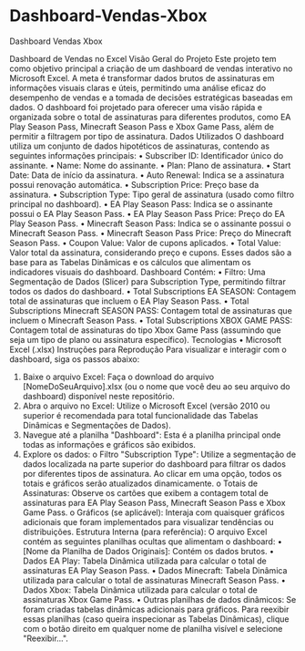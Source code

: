 # Dashboard-Vendas-Xbox
Dashboard Vendas Xbox


Dashboard de Vendas no Excel
Visão Geral do Projeto
Este projeto tem como objetivo principal a criação de um dashboard de vendas interativo no Microsoft Excel. A meta é transformar dados brutos de assinaturas em informações visuais claras e úteis, permitindo uma análise eficaz do desempenho de vendas e a tomada de decisões estratégicas baseadas em dados.
O dashboard foi projetado para oferecer uma visão rápida e organizada sobre o total de assinaturas para diferentes produtos, como EA Play Season Pass, Minecraft Season Pass e Xbox Game Pass, além de permitir a filtragem por tipo de assinatura.
Dados Utilizados
O dashboard utiliza um conjunto de dados hipotéticos de assinaturas, contendo as seguintes informações principais:
•	Subscriber ID: Identificador único do assinante.
•	Name: Nome do assinante.
•	Plan: Plano de assinatura.
•	Start Date: Data de início da assinatura.
•	Auto Renewal: Indica se a assinatura possui renovação automática.
•	Subscription Price: Preço base da assinatura.
•	Subscription Type: Tipo geral de assinatura (usado como filtro principal no dashboard).
•	EA Play Season Pass: Indica se o assinante possui o EA Play Season Pass.
•	EA Play Season Pass Price: Preço do EA Play Season Pass.
•	Minecraft Season Pass: Indica se o assinante possui o Minecraft Season Pass.
•	Minecraft Season Pass Price: Preço do Minecraft Season Pass.
•	Coupon Value: Valor de cupons aplicados.
•	Total Value: Valor total da assinatura, considerando preço e cupons.
Esses dados são a base para as Tabelas Dinâmicas e os cálculos que alimentam os indicadores visuais do dashboard.
Dashboard Contém:
•	Filtro: Uma Segmentação de Dados (Slicer) para Subscription Type, permitindo filtrar todos os dados do dashboard.
•	Total Subscriptions EA SEASON: Contagem total de assinaturas que incluem o EA Play Season Pass.
•	Total Subscriptions Minecraft SEASON PASS: Contagem total de assinaturas que incluem o Minecraft Season Pass.
•	Total Subscriptions XBOX GAME PASS: Contagem total de assinaturas do tipo Xbox Game Pass (assumindo que seja um tipo de plano ou assinatura específico).
Tecnologias
•	Microsoft Excel (.xlsx)
Instruções para Reprodução
Para visualizar e interagir com o dashboard, siga os passos abaixo:
1.	Baixe o arquivo Excel: Faça o download do arquivo [NomeDoSeuArquivo].xlsx (ou o nome que você deu ao seu arquivo do dashboard) disponível neste repositório.
2.	Abra o arquivo no Excel: Utilize o Microsoft Excel (versão 2010 ou superior é recomendada para total funcionalidade das Tabelas Dinâmicas e Segmentações de Dados).
3.	Navegue até a planilha "Dashboard": Esta é a planilha principal onde todas as informações e gráficos são exibidos.
4.	Explore os dados:
o	Filtro "Subscription Type": Utilize a segmentação de dados localizada na parte superior do dashboard para filtrar os dados por diferentes tipos de assinatura. Ao clicar em uma opção, todos os totais e gráficos serão atualizados dinamicamente.
o	Totais de Assinaturas: Observe os cartões que exibem a contagem total de assinaturas para EA Play Season Pass, Minecraft Season Pass e Xbox Game Pass.
o	Gráficos (se aplicável): Interaja com quaisquer gráficos adicionais que foram implementados para visualizar tendências ou distribuições.
Estrutura Interna (para referência):
O arquivo Excel contém as seguintes planilhas ocultas que alimentam o dashboard:
•	[Nome da Planilha de Dados Originais]: Contém os dados brutos.
•	Dados EA Play: Tabela Dinâmica utilizada para calcular o total de assinaturas EA Play Season Pass.
•	Dados Minecraft: Tabela Dinâmica utilizada para calcular o total de assinaturas Minecraft Season Pass.
•	Dados Xbox: Tabela Dinâmica utilizada para calcular o total de assinaturas Xbox Game Pass.
•	Outras planilhas de dados dinâmicos: Se foram criadas tabelas dinâmicas adicionais para gráficos.
Para reexibir essas planilhas (caso queira inspecionar as Tabelas Dinâmicas), clique com o botão direito em qualquer nome de planilha visível e selecione "Reexibir...".

